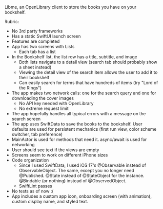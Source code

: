 Libme, an OpenLibrary client to store the books you have on your bookshelf.

Rubric:
* No 3rd party frameworks
* Has a static SwiftUI launch screen
* Features are completed
* App has two screens with Lists
    * Each tab has a list
* In the Bookshelf list, the list row has a title, subtitle, and image
    * Both lists navigate to a detail view (search tab should probably show a sheet instead)
    * Viewing the detail view of the search item allows the user to add it to their bookshelf
    * Can easily search for terms that have hundreds of items (try "Lord of the Rings")
* The app makes two network calls: one for the search query and one for downloading the cover images
    * No API key needed with OpenLibrary
    * No extreme request limit
* The app hopefully handles all typical errors with a message on the search screen
* The app uses SwiftData to save the books to the bookshelf. User defaults are used for persistent mechanics (first run view, color scheme switcher, tab preference)
* MainActor is used for methods that need it. async/await is used for networking
* User should see text if the views are empty
* Screens seem to work on different iPhone sizes
* Code organization
     * Since I used SwiftData, I used iOS 17's @Observable instead of ObservableObject. The same, except you no longer need @Published. @State instead of @StateObject for the instance. @Bindable (or nothing) instead of @ObservedObject.
     * SwiftLint passes
* No tests as of now :(
* App includes a custom app icon, onboarding screen (with animation), custom display name, and styled text.
